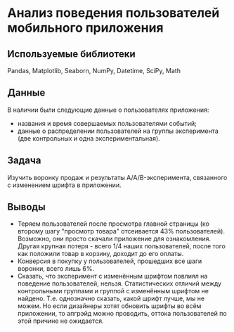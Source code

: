 # Анализ поведения пользователей мобильного приложения


## Используемые библиотеки
Pandas, Matplotlib, Seaborn, NumPy, Datetime, SciPy, Math


## Данные

В наличии были следующие данные о пользователях приложения:
- названия и время совершаемых пользователями событий;
- данные о распределении пользователей на группы эксперимента (две контрольных и одна экспериментальная).



## Задача

Изучить воронку продаж и результаты A/A/B-эксперимента, связанного с изменением шрифта в приложении.


## Выводы
- Теряем пользователей после просмотра главной страницы (ко второму шагу "просмотр товара" отсеивается 43% пользователей). Возможно, они просто скачали приложение для ознакомления. Другая крупная потеря - всего 1/4 наших пользователей, после того как положили товар в корзину, доходит до его оплаты.
- Конверсия в покупку у пользователей, прошедших все шаги воронки, всего лишь 6%.
- Сказать, что эксперимент с изменённым шрифтом повлиял на поведение пользователей, нельзя. Статистических отличий между контрольными группами и группой с изменённым шрифтом не найдено. Т.е. однозначно сказать, какой шрифт лучше, мы не можем. Но если дизайнеры хотят обновить шрифты во всём приложении, то апгрэйд можно проводить, оттока пользователей по этой причине не ожидается.
